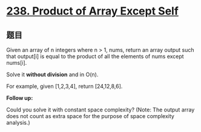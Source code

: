 # [238. Product of Array Except Self](https://leetcode.com/problems/product-of-array-except-self/)

## 题目

Given an array of n integers where n > 1, nums, return an array output such that output[i] is equal to the product of all the elements of nums except nums[i].

Solve it **without division** and in O(n).

For example, given [1,2,3,4], return [24,12,8,6].

**Follow up:**

Could you solve it with constant space complexity? (Note: The output array does not count as extra space for the purpose of space complexity analysis.)
